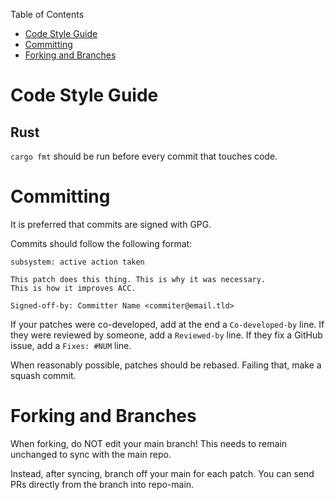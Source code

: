 Table of Contents

- [Code Style Guide](#code-style-guide)
- [Committing](#Committing)
- [Forking and Branches](#forking-and-branches)

# Code Style Guide

## Rust

`cargo fmt` should be run before every commit that touches code.

# Committing

It is preferred that commits are signed with GPG.

Commits should follow the following format:

```
subsystem: active action taken

This patch does this thing. This is why it was necessary.
This is how it improves ACC.

Signed-off-by: Committer Name <commiter@email.tld>
```

If your patches were co-developed, add at the end a `Co-developed-by` line.
If they were reviewed by someone, add a `Reviewed-by` line.
If they fix a GitHub issue, add a `Fixes: #NUM` line.

When reasonably possible, patches should be rebased. Failing that, make a squash commit.

# Forking and Branches

When forking, do NOT edit your main branch!
This needs to remain unchanged to sync with the main repo.

Instead, after syncing, branch off your main for each patch.
You can send PRs directly from the branch into repo-main.

